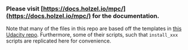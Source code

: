 ### Please visit [https://docs.holzel.io/mpc/](https://docs.holzel.io/mpc/) for the documentation. 

Note that many of the files in this repo are based off the templates in [this Udacity repo](https://github.com/udacity/CarND-MPC-Project). Furthermore, some of their scripts, such that `install_xxx` scripts are replicated here for convenience. 

